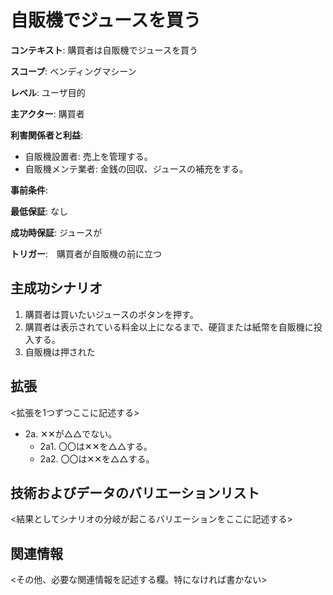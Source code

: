 # 自販機でジュースを買う

**コンテキスト**: 購買者は自販機でジュースを買う

**スコープ**: ベンディングマシーン

**レベル**: ユーザ目的

**主アクター**: 購買者

**利害関係者と利益**:
- 自販機設置者: 売上を管理する。
- 自販機メンテ業者: 金銭の回収、ジュースの補充をする。

**事前条件**: 

**最低保証**: なし

**成功時保証**: ジュースが

**トリガー**:　購買者が自販機の前に立つ

## 主成功シナリオ

1. 購買者は買いたいジュースのボタンを押す。
1. 購買者は表示されている料金以上になるまで、硬貨または紙幣を自販機に投入する。
1. 自販機は押された

## 拡張

<拡張を1つずつここに記述する>

- 2a. ✕✕が△△でない。
    - 2a1. 〇〇は✕✕を△△する。
    - 2a2. 〇〇は✕✕を△△する。

## 技術およびデータのバリエーションリスト

<結果としてシナリオの分岐が起こるバリエーションをここに記述する>

## 関連情報

<その他、必要な関連情報を記述する欄。特になければ書かない>